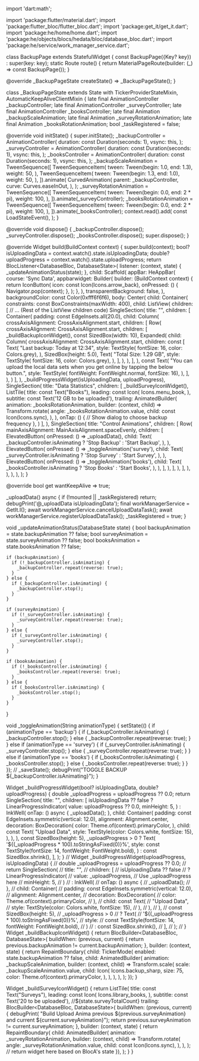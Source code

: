 import 'dart:math';

import 'package:flutter/material.dart';
import 'package:flutter_bloc/flutter_bloc.dart';
import 'package:get_it/get_it.dart';
import 'package:he/home/home.dart';
import 'package:he/objects/blocs/hedata/bloc/database_bloc.dart';
import 'package:he/service/work_manager_service.dart';

class BackupPage extends StatefulWidget {
  const BackupPage({Key? key}) : super(key: key);
  static Route<void> route() {
    return MaterialPageRoute(builder: (_) => const BackupPage());
  }

  @override
  _BackupPageState createState() => _BackupPageState();
}

class _BackupPageState extends State<BackupPage>
    with TickerProviderStateMixin, AutomaticKeepAliveClientMixin<BackupPage> {
  late final AnimationController _backupController;
  late final AnimationController _surveyController;
  late final AnimationController _booksController;
  late final Animation<double> _backupScaleAnimation;
  late final Animation<double> _surveyRotationAnimation;
  late final Animation<double> _booksRotationAnimation;
  bool _taskRegistered = false;

  @override
  void initState() {
    super.initState();
    _backupController = AnimationController(
      duration: const Duration(seconds: 1),
      vsync: this,
    );
    _surveyController = AnimationController(
      duration: const Duration(seconds: 1),
      vsync: this,
    );
    _booksController = AnimationController(
      duration: const Duration(seconds: 1),
      vsync: this,
    );
    _backupScaleAnimation = TweenSequence<double>([
      TweenSequenceItem<double>(
        tween: Tween<double>(begin: 1.0, end: 1.3),
        weight: 50,
      ),
      TweenSequenceItem<double>(
        tween: Tween<double>(begin: 1.3, end: 1.0),
        weight: 50,
      ),
    ]).animate(
      CurvedAnimation(
        parent: _backupController,
        curve: Curves.easeInOut,
      ),
    );
    _surveyRotationAnimation = TweenSequence<double>([
      TweenSequenceItem<double>(
        tween: Tween(begin: 0.0, end: 2 * pi),
        weight: 100,
      ),
    ]).animate(_surveyController);
    _booksRotationAnimation = TweenSequence<double>([
      TweenSequenceItem<double>(
        tween: Tween(begin: 0.0, end: 2 * pi),
        weight: 100,
      ),
    ]).animate(_booksController);
    context.read<DatabaseBloc>().add(
          const LoadStateEvent(),
        );
  }

  @override
  void dispose() {
    _backupController.dispose();
    _surveyController.dispose();
    _booksController.dispose();
    super.dispose();
  }

  @override
  Widget build(BuildContext context) {
    super.build(context);
    bool? isUploadingData = context.watch<DatabaseBloc>().state.isUploadingData;
    double? uploadProgress = context.watch<DatabaseBloc>().state.uploadProgress;
    return BlocListener<DatabaseBloc, DatabaseState>(
      listener: (context, state) {
        _updateAnimationStatus(state);
      },
      child: Scaffold(
        appBar: HeAppBar(
          course: 'Sync Data',
          appbarwidget: Builder(
            builder: (BuildContext context) {
              return IconButton(
                icon: const Icon(Icons.arrow_back),
                onPressed: () {
                  Navigator.pop(context);
                },
              );
            },
          ),
          transparentBackground: false,
        ),
        backgroundColor: const Color(0xfff6f6f6),
        body: Center(
          child: Container(
            constraints: const BoxConstraints(maxWidth: 400),
            child: ListView(
              children: [
// ... (Rest of the ListView children code)
                SingleSection(
                  title: "",
                  children: [
                    Container(
                      padding: const EdgeInsets.all(20.0),
                      child: Column(
                        crossAxisAlignment: CrossAxisAlignment.start,
                        children: [
                          Row(
                            crossAxisAlignment: CrossAxisAlignment.start,
                            children: [
                              _buildBackupIconWidget(),
                              const SizedBox(width: 10),
                              Expanded(
                                child: Column(
                                  crossAxisAlignment: CrossAxisAlignment.start,
                                  children: const [
                                    Text(
                                      "Last backup: Today at 12:34",
                                      style: TextStyle(
                                          fontSize: 16, color: Colors.grey),
                                    ),
                                    SizedBox(height: 5.0),
                                    Text(
                                      "Total Size: 1.29 GB",
                                      style: TextStyle(
                                          fontSize: 16, color: Colors.grey),
                                    ),
                                  ],
                                ),
                              ),
                            ],
                          ),
                          const Text(
                            "You can upload the local data sets when you get online by tapping the below button.",
                            style: TextStyle(
                                fontWeight: FontWeight.normal, fontSize: 16),
                          ),
                        ],
                      ),
                    )
                  ],
                ),
                _buildProgressWidget(isUploadingData, uploadProgress),
                SingleSection(
                  title: "Data Statistics",
                  children: [
                    _buildSurveyIconWidget(),
                    ListTile(
                      title: const Text("Books"),
                      leading: const Icon(
                        Icons.menu_book,
                      ),
                      subtitle: const Text('12 GB to be uploaded'),
                      trailing: AnimatedBuilder(
                        animation: _booksRotationAnimation,
                        builder: (context, child) => Transform.rotate(
                          angle: _booksRotationAnimation.value,
                          child: const Icon(Icons.sync),
                        ),
                      ),
                      onTap: () {
// Show dialog to choose backup frequency
                      },
                    )
                  ],
                ),
                SingleSection(
                  title: "Control Animations",
                  children: [
                    Row(
                      mainAxisAlignment: MainAxisAlignment.spaceEvenly,
                      children: [
                        ElevatedButton(
                          onPressed: () => _uploadData(),
                          child: Text(
                            _backupController.isAnimating
                                ? 'Stop Backup'
                                : 'Start Backup',
                          ),
                        ),
                        ElevatedButton(
                          onPressed: () => _toggleAnimation('survey'),
                          child: Text(
                            _surveyController.isAnimating
                                ? 'Stop Survey'
                                : 'Start Survey',
                          ),
                        ),
                        ElevatedButton(
                          onPressed: () => _toggleAnimation('books'),
                          child: Text(
                            _booksController.isAnimating
                                ? 'Stop Books'
                                : 'Start Books',
                          ),
                        ),
                      ],
                    ),
                  ],
                ),
              ],
            ),
          ),
        ),
      ),
    );
  }

  @override
  bool get wantKeepAlive => true;

  _uploadData() async {
    if (!mounted || _taskRegistered) return;
    debugPrint('@_uploadData isUploadingData');
    final workManagerService = GetIt.I<WorkManagerService>();
    await workManagerService.cancelUploadDataTask();
    await workManagerService.registerUploadDataTask();
    _taskRegistered = true;
  }

  void _updateAnimationStatus(DatabaseState state) {
    bool backupAnimation = state.backupAnimation ?? false;
    bool surveyAnimation = state.surveyAnimation ?? false;
    bool booksAnimation = state.booksAnimation ?? false;

    if (backupAnimation) {
      if (!_backupController.isAnimating) {
        _backupController.repeat(reverse: true);
      }
    } else {
      if (_backupController.isAnimating) {
        _backupController.stop();
      }
    }

    if (surveyAnimation) {
      if (!_surveyController.isAnimating) {
        _surveyController.repeat(reverse: true);
      }
    } else {
      if (_surveyController.isAnimating) {
        _surveyController.stop();
      }
    }

    if (booksAnimation) {
      if (!_booksController.isAnimating) {
        _booksController.repeat(reverse: true);
      }
    } else {
      if (_booksController.isAnimating) {
        _booksController.stop();
      }
    }
  }

  void _toggleAnimation(String animationType) {
    setState(() {
      if (animationType == 'backup') {
        if (_backupController.isAnimating) {
          _backupController.stop();
        } else {
          _backupController.repeat(reverse: true);
        }
      } else if (animationType == 'survey') {
        if (_surveyController.isAnimating) {
          _surveyController.stop();
        } else {
          _surveyController.repeat(reverse: true);
        }
      } else if (animationType == 'books') {
        if (_booksController.isAnimating) {
          _booksController.stop();
        } else {
          _booksController.repeat(reverse: true);
        }
      }
    });
// _saveState();
    debugPrint("TOGGLE BACKUP ${_backupController.isAnimating}");
  }

  Widget _buildProgressWidget(bool? isUploadingData, double? uploadProgress) {
    double _uploadProgress = uploadProgress ?? 0.0;
    return SingleSection(
      title: "",
      children: [
        isUploadingData ?? false
            ? LinearProgressIndicator(
                value: uploadProgress ?? 0.0,
                minHeight: 5,
              )
            : InkWell(
                onTap: () async {
                  _uploadData();
                },
                child: Container(
                  padding: const EdgeInsets.symmetric(vertical: 12.0),
                  alignment: Alignment.center,
                  decoration: BoxDecoration(
                    color: Theme.of(context).primaryColor,
                  ),
                  child: const Text(
                    "Upload Data",
                    style: TextStyle(color: Colors.white, fontSize: 15),
                  ),
                ),
              ),
        const SizedBox(height: 5),
        _uploadProgress > 0
            ? Text(
                '${(_uploadProgress * 100).toStringAsFixed(0)}%',
                style:
                    const TextStyle(fontSize: 14, fontWeight: FontWeight.bold),
              )
            : const SizedBox.shrink(),
      ],
    );
  }
  // Widget _buildProgressWidget(uploadProgress, isUploadingData) {
  //   double _uploadProgress = uploadProgress ?? 0.0;
  //   return SingleSection(
  //     title: "",
  //     children: [
  //       isUploadingData ?? false
  //           ? LinearProgressIndicator(
  //               value: _uploadProgress, // Use _uploadProgress here
  //               minHeight: 5,
  //             )
  //           : InkWell(
  //               onTap: () async {
  //                 _uploadData();
  //               },
  //               child: Container(
  //                 padding: const EdgeInsets.symmetric(vertical: 12.0),
  //                 alignment: Alignment.center,
  //                 decoration: BoxDecoration(
  //                   color: Theme.of(context).primaryColor,
  //                 ),
  //                 child: const Text(
  //                   "Upload Data",
  //                   style: TextStyle(color: Colors.white, fontSize: 15),
  //                 ),
  //               ),
  //             ),
  //       const SizedBox(height: 5),
  //       _uploadProgress > 0
  //           ? Text(
  //               '${(_uploadProgress * 100).toStringAsFixed(0)}%',
  //               style:
  //                   const TextStyle(fontSize: 14, fontWeight: FontWeight.bold),
  //             )
  //           : const SizedBox.shrink(),
  //     ],
  //   );
  // }
  Widget _buildBackupIconWidget() {
    return BlocBuilder<DatabaseBloc, DatabaseState>(
        buildWhen: (previous, current) {
      return previous.backupAnimation != current.backupAnimation;
    }, builder: (context, state) {
      return RepaintBoundary(
        child: TickerMode(
          enabled: state.backupAnimation ?? false,
          child: AnimatedBuilder(
            animation: _backupScaleAnimation,
            builder: (context, child) => Transform.scale(
              scale: _backupScaleAnimation.value,
              child: Icon(
                Icons.backup_sharp,
                size: 75,
                color: Theme.of(context).primaryColor,
              ),
            ),
          ),
        ),
      );
    });
  }

  Widget _buildSurveyIconWidget() {
    return ListTile(
      title: const Text("Surveys"),
      leading: const Icon(
        Icons.library_books,
      ),
      subtitle: const Text('20 to be uploaded'), //${state.surveyTotalCount}
      trailing: BlocBuilder<DatabaseBloc, DatabaseState>(
          buildWhen: (previous, current) {
        debugPrint(
            "Build Upload Anima previous ${previous.surveyAnimation} and current ${current.surveyAnimation}");
        return previous.surveyAnimation != current.surveyAnimation;
      }, builder: (context, state) {
        return RepaintBoundary(
          child: AnimatedBuilder(
            animation: _surveyRotationAnimation,
            builder: (context, child) => Transform.rotate(
              angle: _surveyRotationAnimation.value,
              child: const Icon(Icons.sync),
            ),
          ),
        );
// return widget here based on BlocA's state
      }),
    );
  }
}
